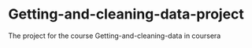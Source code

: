 Getting-and-cleaning-data-project
=================================

The project for the course Getting-and-cleaning-data in coursera
